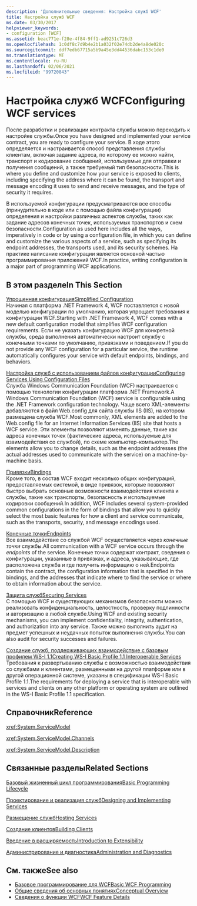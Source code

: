```yaml
---
description: 'Дополнительные сведения: Настройка служб WCF'
title: Настройка служб WCF
ms.date: 03/30/2017
helpviewer_keywords:
- configuration [WCF]
ms.assetid: beac771e-f28e-4f84-9ff1-ad9251c726d3
ms.openlocfilehash: 1c0df8c7d9b4e2b1a032f02e74db2de4a8de020c
ms.sourcegitcommit: ddf7edb67715a5b9a45e3dd44536dabc153c1de0
ms.translationtype: MT
ms.contentlocale: ru-RU
ms.lasthandoff: 02/06/2021
ms.locfileid: "99720843"
---
```

# <a name="configuring-wcf-services"></a><span data-ttu-id="943a8-103">Настройка служб WCF</span><span class="sxs-lookup"><span data-stu-id="943a8-103">Configuring WCF services</span></span>

<span data-ttu-id="943a8-104">После разработки и реализации контракта службы можно переходить к настройке службы.</span><span class="sxs-lookup"><span data-stu-id="943a8-104">Once you have designed and implemented your service contract, you are ready to configure your service.</span></span> <span data-ttu-id="943a8-105">В ходе этого определяется и настраивается способ представления службы клиентам, включая задание адреса, по которому ее можно найти, транспорт и кодирование сообщений, используемые для отправки и получения сообщений, а также требуемый тип безопасности.</span><span class="sxs-lookup"><span data-stu-id="943a8-105">This is where you define and customize how your service is exposed to clients, including specifying the address where it can be found, the transport and message encoding it uses to send and receive messages, and the type of security it requires.</span></span>  
  
 <span data-ttu-id="943a8-106">В используемой конфигурации предусматриваются все способы (принудительно в коде или с помощью файла конфигурации) определения и настройки различных аспектов службы, таких как задание адресов конечных точек, используемых транспортов и схем безопасности.</span><span class="sxs-lookup"><span data-stu-id="943a8-106">Configuration as used here includes all the ways, imperatively in code or by using a configuration file, in which you can define and customize the various aspects of a service, such as specifying its endpoint addresses, the transports used, and its security schemes.</span></span> <span data-ttu-id="943a8-107">На практике написание конфигурации является основной частью программирования приложений WCF.</span><span class="sxs-lookup"><span data-stu-id="943a8-107">In practice, writing configuration is a major part of programming WCF applications.</span></span>  
  
## <a name="in-this-section"></a><span data-ttu-id="943a8-108">В этом разделе</span><span class="sxs-lookup"><span data-stu-id="943a8-108">In This Section</span></span>  

 [<span data-ttu-id="943a8-109">Упрощенная конфигурация</span><span class="sxs-lookup"><span data-stu-id="943a8-109">Simplified Configuration</span></span>](simplified-configuration.md)  
 <span data-ttu-id="943a8-110">Начиная с платформа .NET Framework 4, WCF поставляется с новой моделью конфигурации по умолчанию, которая упрощает требования к конфигурации WCF.</span><span class="sxs-lookup"><span data-stu-id="943a8-110">Starting with .NET Framework 4, WCF comes with a new default configuration model that simplifies WCF configuration requirements.</span></span> <span data-ttu-id="943a8-111">Если не указать конфигурацию WCF для конкретной службы, среда выполнения автоматически настроит службу с конечными точками по умолчанию, привязками и поведением.</span><span class="sxs-lookup"><span data-stu-id="943a8-111">If you do not provide any WCF configuration for a particular service, the runtime automatically configures your service with default endpoints, bindings, and behaviors.</span></span>  
  
 [<span data-ttu-id="943a8-112">Настройка служб с использованием файлов конфигурации</span><span class="sxs-lookup"><span data-stu-id="943a8-112">Configuring Services Using Configuration Files</span></span>](configuring-services-using-configuration-files.md)  
 <span data-ttu-id="943a8-113">Служба Windows Communication Foundation (WCF) настраивается с помощью технологии конфигурации платформа .NET Framework.</span><span class="sxs-lookup"><span data-stu-id="943a8-113">A Windows Communication Foundation (WCF) service is configurable using the .NET Framework configuration technology.</span></span> <span data-ttu-id="943a8-114">Чаще всего XML-элементы добавляются в файл Web.config для сайта службы IIS (IIS), на котором размещена служба WCF.</span><span class="sxs-lookup"><span data-stu-id="943a8-114">Most commonly, XML elements are added to the Web.config file for an Internet Information Services (IIS) site that hosts a WCF service.</span></span> <span data-ttu-id="943a8-115">Эти элементы позволяют изменять данные, такие как адреса конечных точек (фактические адреса, используемые для взаимодействия со службой), по схеме компьютер-компьютер.</span><span class="sxs-lookup"><span data-stu-id="943a8-115">The elements allow you to change details, such as the endpoint addresses (the actual addresses used to communicate with the service) on a machine-by-machine basis.</span></span>  
  
 [<span data-ttu-id="943a8-116">Привязки</span><span class="sxs-lookup"><span data-stu-id="943a8-116">Bindings</span></span>](bindings.md)  
 <span data-ttu-id="943a8-117">Кроме того, в состав WCF входит несколько общих конфигураций, предоставляемых системой, в виде привязок, которые позволяют быстро выбрать основные возможности взаимодействия клиента и службы, такие как транспорты, безопасность и используемые кодировки сообщений.</span><span class="sxs-lookup"><span data-stu-id="943a8-117">In addition, WCF includes several system-provided common configurations in the form of bindings that allow you to quickly select the most basic features for how a client and service communicate, such as the transports, security, and message encodings used.</span></span>  
  
 [<span data-ttu-id="943a8-118">Конечные точки</span><span class="sxs-lookup"><span data-stu-id="943a8-118">Endpoints</span></span>](endpoints.md)  
 <span data-ttu-id="943a8-119">Все взаимодействие со службой WCF осуществляется через *конечные точки* службы.</span><span class="sxs-lookup"><span data-stu-id="943a8-119">All communication with a WCF service occurs through the *endpoints* of the service.</span></span> <span data-ttu-id="943a8-120">Конечные точки содержат контракт, сведения о конфигурации, указанные в привязках, и адреса, указывающие, где расположена служба и где получить информацию о ней.</span><span class="sxs-lookup"><span data-stu-id="943a8-120">Endpoints contain the contract, the configuration information that is specified in the bindings, and the addresses that indicate where to find the service or where to obtain information about the service.</span></span>  
  
 [<span data-ttu-id="943a8-121">Защита служб</span><span class="sxs-lookup"><span data-stu-id="943a8-121">Securing Services</span></span>](securing-services.md)  
 <span data-ttu-id="943a8-122">С помощью WCF и существующих механизмов безопасности можно реализовать конфиденциальность, целостность, проверку подлинности и авторизацию в любой службе.</span><span class="sxs-lookup"><span data-stu-id="943a8-122">Using WCF and existing security mechanisms, you can implement confidentiality, integrity, authentication, and authorization into any service.</span></span> <span data-ttu-id="943a8-123">Также можно выполнить аудит на предмет успешных и неудачных попыток выполнения службы.</span><span class="sxs-lookup"><span data-stu-id="943a8-123">You can also audit for security successes and failures.</span></span>  
  
 [<span data-ttu-id="943a8-124">Создание служб, поддерживающих взаимодействие с базовым профилем WS-I 1.1</span><span class="sxs-lookup"><span data-stu-id="943a8-124">Creating WS-I Basic Profile 1.1 Interoperable Services</span></span>](./creating-ws-i-basic-profile-1-1-interoperable-services.md)  
 <span data-ttu-id="943a8-125">Требования к развертыванию службы с возможностью взаимодействия со службами и клиентами, размещенными на другой платформе или в другой операционной системе, указаны в спецификации WS-I Basic Profile 1.1.</span><span class="sxs-lookup"><span data-stu-id="943a8-125">The requirements for deploying a service that is interoperable with services and clients on any other platform or operating system are outlined in the WS-I Basic Profile 1.1 specification.</span></span>  
  
## <a name="reference"></a><span data-ttu-id="943a8-126">Справочник</span><span class="sxs-lookup"><span data-stu-id="943a8-126">Reference</span></span>  

 <xref:System.ServiceModel>  
  
 <xref:System.ServiceModel.Channels>  
  
 <xref:System.ServiceModel.Description>  
  
## <a name="related-sections"></a><span data-ttu-id="943a8-127">Связанные разделы</span><span class="sxs-lookup"><span data-stu-id="943a8-127">Related Sections</span></span>  

 [<span data-ttu-id="943a8-128">Базовый жизненный цикл программирования</span><span class="sxs-lookup"><span data-stu-id="943a8-128">Basic Programming Lifecycle</span></span>](basic-programming-lifecycle.md)  
  
 [<span data-ttu-id="943a8-129">Проектирование и реализация служб</span><span class="sxs-lookup"><span data-stu-id="943a8-129">Designing and Implementing Services</span></span>](designing-and-implementing-services.md)  
  
 [<span data-ttu-id="943a8-130">Размещение служб</span><span class="sxs-lookup"><span data-stu-id="943a8-130">Hosting Services</span></span>](hosting-services.md)  
  
 [<span data-ttu-id="943a8-131">Создание клиентов</span><span class="sxs-lookup"><span data-stu-id="943a8-131">Building Clients</span></span>](building-clients.md)  
  
 [<span data-ttu-id="943a8-132">Введение в расширяемость</span><span class="sxs-lookup"><span data-stu-id="943a8-132">Introduction to Extensibility</span></span>](introduction-to-extensibility.md)  
  
 [<span data-ttu-id="943a8-133">Администрирование и диагностика</span><span class="sxs-lookup"><span data-stu-id="943a8-133">Administration and Diagnostics</span></span>](./diagnostics/index.md)  
  
## <a name="see-also"></a><span data-ttu-id="943a8-134">См. также</span><span class="sxs-lookup"><span data-stu-id="943a8-134">See also</span></span>

- [<span data-ttu-id="943a8-135">Базовое программирование для WCF</span><span class="sxs-lookup"><span data-stu-id="943a8-135">Basic WCF Programming</span></span>](basic-wcf-programming.md)
- [<span data-ttu-id="943a8-136">Общие сведения об основных понятиях</span><span class="sxs-lookup"><span data-stu-id="943a8-136">Conceptual Overview</span></span>](conceptual-overview.md)
- [<span data-ttu-id="943a8-137">Сведения о функции WCF</span><span class="sxs-lookup"><span data-stu-id="943a8-137">WCF Feature Details</span></span>](./feature-details/index.md)
